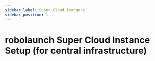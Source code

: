 ```yaml
---
sidebar_label: Super Cloud Instance
sidebar_position: 1
---
```

# robolaunch Super Cloud Instance Setup (for central infrastructure)